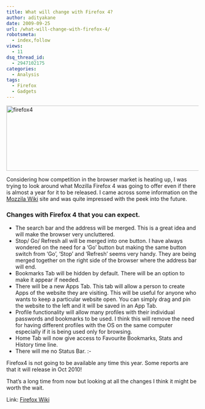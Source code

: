 ```yaml
---
title: What will change with Firefox 4?
author: adityakane
date: 2009-09-25
url: /what-will-change-with-firefox-4/
robotsmeta:
  - index,follow
views:
  - 11
dsq_thread_id:
  - 2947102175
categories:
  - Analysis
tags:
  - Firefox
  - Gadgets
---
```

<img class="alignnone size-full wp-image-14875" src="http://cdn.devilsworkshop.org/files/2009/09/firefox4.png" alt="firefox4" width="550" height="171" />

Considering how competition in the browser market is heating up, I was trying to look around what Mozilla Firefox 4 was going to offer even if there is almost a year for it to be released. I came across some information on the <a href="https://wiki.mozilla.org/Talk:Firefox/4.0_Windows_Theme_Mockups" onclick="_gaq.push(['_trackEvent', 'outbound-article', 'https://wiki.mozilla.org/Talk:Firefox/4.0_Windows_Theme_Mockups', 'Mozzila Wiki']);" >Mozzila Wiki</a> site and was quite impressed with the peek into the future.

### Changes with Firefox 4 that you can expect.

  * The search bar and the address will be merged. This is a great idea and will make the browser very uncluttered.
  * Stop/ Go/ Refresh all will be merged into one button. I have always wondered on the need for a &#8216;Go&#8217; button but making the same button switch from &#8216;Go&#8217;, &#8216;Stop&#8217; and &#8216;Refresh&#8217; seems very handy. They are being merged together on the right side of the browser where the address bar will end.
  * Bookmarks Tab will be hidden by default. There will be an option to make it appear if needed.
  * There will be a new Apps Tab. This tab will allow a person to create Apps of the website they are visiting. This will be useful for anyone who wants to keep a particular website open. You can simply drag and pin the website to the left and it will be saved in an App Tab.
  * Profile functionality will allow many profiles with their individual passwords and bookmarks to be used. I think this will remove the need for having different profiles with the OS on the same computer especially if it is being used only for browsing.
  * Home Tab will now give access to Favourite Bookmarks, Stats and History time line.
  * There will me no Status Bar. <img src="http://devilsworkshop.org/wp-includes/images/smilies/simple-smile.png" alt=":-)" class="wp-smiley" style="height: 1em; max-height: 1em;" />

Firefox4 is not going to be available any time this year. Some reports are that it will release in Oct 2010!

That&#8217;s a long time from now but looking at all the changes I think it might be worth the wait.

Link: <a href="https://wiki.mozilla.org/Talk:Firefox/4.0_Windows_Theme_Mockups" onclick="_gaq.push(['_trackEvent', 'outbound-article', 'https://wiki.mozilla.org/Talk:Firefox/4.0_Windows_Theme_Mockups', 'Firefox Wiki']);" >Firefox Wiki</a>
